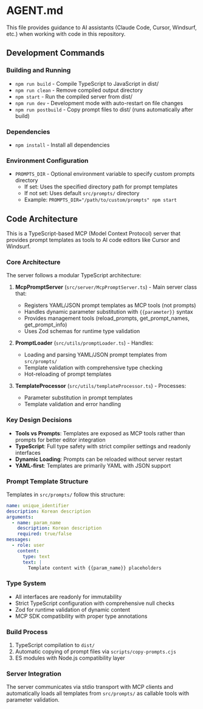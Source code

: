 # AGENT.md

This file provides guidance to AI assistants (Claude Code, Cursor, Windsurf, etc.) when working with code in this repository.

## Development Commands

### Building and Running
- `npm run build` - Compile TypeScript to JavaScript in dist/
- `npm run clean` - Remove compiled output directory
- `npm start` - Run the compiled server from dist/
- `npm run dev` - Development mode with auto-restart on file changes
- `npm run postbuild` - Copy prompt files to dist/ (runs automatically after build)

### Dependencies
- `npm install` - Install all dependencies

### Environment Configuration
- `PROMPTS_DIR` - Optional environment variable to specify custom prompts directory
  - If set: Uses the specified directory path for prompt templates
  - If not set: Uses default `src/prompts/` directory
  - Example: `PROMPTS_DIR="/path/to/custom/prompts" npm start`

## Code Architecture

This is a TypeScript-based MCP (Model Context Protocol) server that provides prompt templates as tools to AI code editors like Cursor and Windsurf.

### Core Architecture

The server follows a modular TypeScript architecture:

1. **McpPromptServer** (`src/server/McpPromptServer.ts`) - Main server class that:
   - Registers YAML/JSON prompt templates as MCP tools (not prompts)
   - Handles dynamic parameter substitution with `{{parameter}}` syntax
   - Provides management tools (reload_prompts, get_prompt_names, get_prompt_info)
   - Uses Zod schemas for runtime type validation

2. **PromptLoader** (`src/utils/promptLoader.ts`) - Handles:
   - Loading and parsing YAML/JSON prompt templates from `src/prompts/`
   - Template validation with comprehensive type checking
   - Hot-reloading of prompt templates

3. **TemplateProcessor** (`src/utils/templateProcessor.ts`) - Processes:
   - Parameter substitution in prompt templates
   - Template validation and error handling

### Key Design Decisions

- **Tools vs Prompts**: Templates are exposed as MCP tools rather than prompts for better editor integration
- **TypeScript**: Full type safety with strict compiler settings and readonly interfaces
- **Dynamic Loading**: Prompts can be reloaded without server restart
- **YAML-first**: Templates are primarily YAML with JSON support

### Prompt Template Structure

Templates in `src/prompts/` follow this structure:
```yaml
name: unique_identifier
description: Korean description
arguments:
  - name: param_name
    description: Korean description  
    required: true/false
messages:
  - role: user
    content:
      type: text
      text: |
        Template content with {{param_name}} placeholders
```

### Type System

- All interfaces are readonly for immutability
- Strict TypeScript configuration with comprehensive null checks
- Zod for runtime validation of dynamic content
- MCP SDK compatibility with proper type annotations

### Build Process

1. TypeScript compilation to `dist/`
2. Automatic copying of prompt files via `scripts/copy-prompts.cjs`
3. ES modules with Node.js compatibility layer

### Server Integration

The server communicates via stdio transport with MCP clients and automatically loads all templates from `src/prompts/` as callable tools with parameter validation.